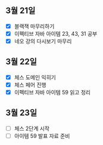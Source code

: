 ## 3월 21일

- [x] 블랙잭 마무리하기
- [x] 이펙티브 자바 아이템 23, 43, 31 공부
- [x] 네오 강의 다시보기 마무리

## 3월 22일

- [x] 체스 도메인 익히기
- [x] 체스 페어 진행
- [x] 이펙티브 자바 아이템 59 읽고 정리

## 3월 23일

- [ ] 체스 2단계 시작
- [ ] 아이템 59 발표 자료 준비
